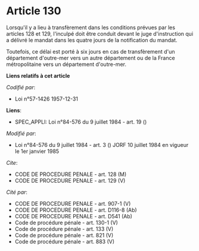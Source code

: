 # Article 130

Lorsqu'il y a lieu à transfèrement dans les conditions prévues par les articles 128 et 129, l'inculpé doit être conduit
devant le juge d'instruction qui a délivré le mandat dans les quatre jours de la notification du mandat.

Toutefois, ce délai est porté à six jours en cas de transfèrement d'un département d'outre-mer vers un autre département ou
de la France métropolitaine vers un département d'outre-mer.

**Liens relatifs à cet article**

_Codifié par_:

  - Loi n°57-1426 1957-12-31

**Liens**:

  - SPEC_APPLI: Loi n°84-576 du 9 juillet 1984 - art. 19 ()

_Modifié par_:

  - Loi n°84-576 du 9 juillet 1984 - art. 3 () JORF 10 juillet 1984 en vigueur le 1er janvier 1985

_Cite_:

  - CODE DE PROCEDURE PENALE - art. 128 (M)
  - CODE DE PROCEDURE PENALE - art. 129 (V)

_Cité par_:

  - CODE DE PROCEDURE PENALE - art. 907-1 (V)
  - CODE DE PROCEDURE PENALE - art. D116-8 (Ab)
  - CODE DE PROCEDURE PENALE - art. D541 (Ab)
  - Code de procédure pénale - art. 130-1 (V)
  - Code de procédure pénale - art. 133 (V)
  - Code de procédure pénale - art. 821 (V)
  - Code de procédure pénale - art. 883 (V)
